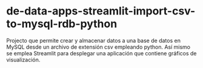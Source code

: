 # de-data-apps-streamlit-import-csv-to-mysql-rdb-python
Projecto que permite crear y almacenar datos a una base de datos en MySQL desde un archivo de extensión csv empleando python. Así mismo se emplea Streamlit para desplegar una aplicación que contiene gráficos de visualización.
